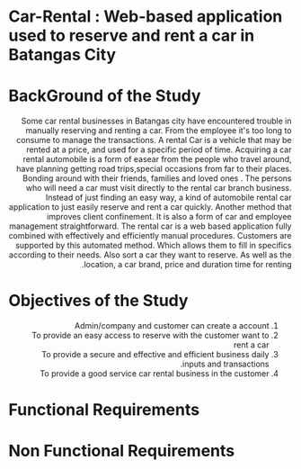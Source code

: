 #  Car-Rental : Web-based application used to reserve and rent a car in Batangas City


# BackGround of the Study

<div dir="rtl">
  

  
<space>Some car rental  businesses in Batangas city have encountered trouble in  manually  reserving and renting a car. From the employee it's too long to consume to manage the transactions. 
A  rental Car is  a vehicle that may be rented at a price, and used for a specific period of time.
Acquiring a car rental automobile is a  form of easear from the people who travel around, have planning getting road trips,special occasions from far to their places. Bonding around with their friends, families and loved  ones . The persons who will need a car must visit directly to the rental car branch business. Instead of just finding an easy way, a kind of automobile rental car application to just easily reserve and rent a car quickly. Another method that  improves client confinement. It is also a form of car and  employee management straightforward. 
<space>The rental car is a web based application fully combined with effectively and efficiently manual procedures. Customers are supported by this automated method. Which allows them to fill in specifics according to their needs. Also sort a car they want to reserve. As well as the location, a car brand, price and duration time for renting.


</div>




# Objectives of the Study

<div dir="rtl">
  
1. Admin/company and customer can create a account
2. To provide an easy access to reserve with the customer want to rent a car
3. To provide a secure and effective and efficient business daily inputs and transactions.
4. To provide a good service car rental business in the customer

  </div>








# Functional Requirements













# Non Functional Requirements
















